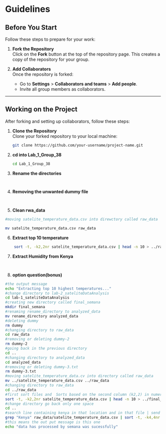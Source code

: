 # Guidelines

## Before You Start

Follow these steps to prepare for your work:

1. **Fork the Repository**  
   Click on the **Fork** button at the top of the repository page. This creates a copy of the repository for your group.

2. **Add Collaborators**  
   Once the repository is forked:
   - Go to **Settings** > **Collaborators and teams** > **Add people**.
   - Invite all group members as collaborators.

---

## Working on the Project

After forking and setting up collaborators, follow these steps:

1. **Clone the Repository**  
   Clone your forked repository to your local machine:
   ```bash
   git clone https://github.com/your-username/project-name.git
   ```
2. **cd into Lab_1_Group_38**
    ```bash 
	cd Lab_1_Group_38
     ```
3. **Rename the directories**
```bash
	
```
4. **Removing the unwanted dummy file**
```bash
	
```

5. **Clean rwa_data**
```bash
#moving satelite_temperature_data.csv into direwctory called raw_data

mv satelite_temperature_data.csv raw_data	
```
6. **Extract top 10 temperature**
```bash
	sort -t, -k2,2nr satelite_temperature_data.csv | head -n 10 > ../raw_data/highest_temp.csv	
```
7. **Extract Humidity from Kenya**
```bash
	
```
8. **option question(bonus)**
```bash
#the output message
echo "Extracting top 10 highest temperatures..."
#change directory to lab-2_sateliteDataAnalysis
cd lab-1_sateliteDataAnalysis
#creating new directory called final_semana
mkdir final_semana
#renaming rename_directory to analyzed_data
mv rename_directory analyzed_data
#deleting dummy
rm dummy
#changing directory to raw_data
cd raw_data
#removing or deleting dummy-2
rm dummy-2
#going back in the previous directory
cd ..
#changing directory to analyzed_data
cd analyzed_data
#removing or deleting dummy-3.txt
rm dummy-3.txt
#moving satelite_temperature_data.cv into directory called raw_data
mv ../satelite_temperature_data.csv ../raw_data
#changing directory to raw_data
cd ../raw_data
#first sort files and  Sorts based on the second column (k2,2) in numeric (n) and reverse (r) order (highest to lowest),Pipes the sorted output to the next command,Selects the top 10 rows from the sorted data and then Redirects the final output to the specified file.
sort -t, -k2,2nr satelite_temperature_data.csv | head -n 10 > ../final_semana/satelite_temperature_data.csv
#change directory go back only one space 
cd ..
#search line containing kenya in that location and in that file | send the filterd solution to Sorts the 4th column (humidity) in descending (r) numeric (n) order and redirect the sorted output in the  file.
grep "Kenya" raw_data/satelite_temperature_data.csv | sort -t, -k4,4nr > final_semana/humidity_data_Kenya.csv
#this means the out put message is this one
echo "data has processed by semana was sucessfully"
```
